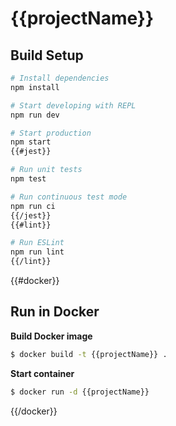 # {{projectName}}

## Build Setup

``` bash
# Install dependencies
npm install

# Start developing with REPL
npm run dev

# Start production
npm start
{{#jest}}

# Run unit tests
npm test

# Run continuous test mode
npm run ci
{{/jest}}
{{#lint}}

# Run ESLint
npm run lint
{{/lint}}
```

{{#docker}}
## Run in Docker

**Build Docker image**
```bash
$ docker build -t {{projectName}} .
```

**Start container**
```bash
$ docker run -d {{projectName}}
```
{{/docker}}
